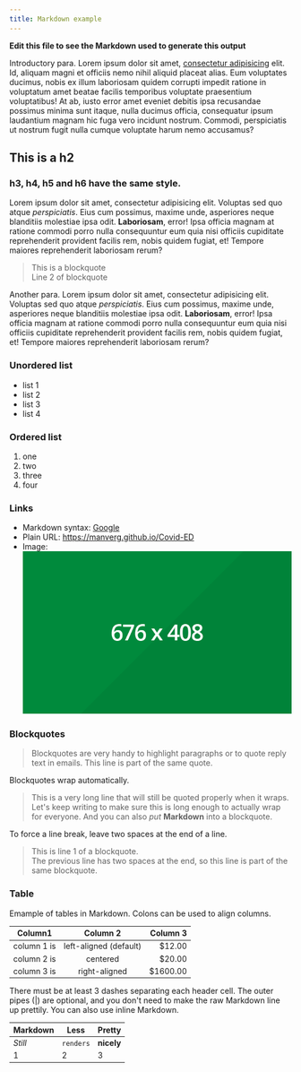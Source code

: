 ```yaml
---
title: Markdown example
---
```


**Edit this file to see the Markdown used to generate this output**

Introductory para. Lorem ipsum dolor sit amet, [consectetur adipisicing](http://www.example.com) elit. Id, aliquam magni et officiis nemo nihil aliquid placeat alias. Eum voluptates ducimus, nobis ex illum laboriosam quidem corrupti impedit ratione in voluptatum amet beatae facilis temporibus voluptate praesentium voluptatibus! At ab, iusto error amet eveniet debitis ipsa recusandae possimus minima sunt itaque, nulla ducimus officia, consequatur ipsum laudantium magnam hic fuga vero incidunt nostrum. Commodi, perspiciatis ut nostrum fugit nulla cumque voluptate harum nemo accusamus?


## This is a h2

### h3, h4, h5 and h6 have the same style.

Lorem ipsum dolor sit amet, consectetur adipisicing elit. Voluptas sed quo atque *perspiciatis*. Eius cum possimus, maxime unde, asperiores neque blanditiis molestiae ipsa odit. **Laboriosam**, error! Ipsa officia magnam at ratione commodi porro nulla consequuntur eum quia nisi officiis cupiditate reprehenderit provident facilis rem, nobis quidem fugiat, et! Tempore maiores reprehenderit laboriosam rerum?


> This is a blockquote  
Line 2 of blockquote

Another para. Lorem ipsum dolor sit amet, consectetur adipisicing elit. Voluptas sed quo atque *perspiciatis*. Eius cum possimus, maxime unde, asperiores neque blanditiis molestiae ipsa odit. **Laboriosam**, error! Ipsa officia magnam at ratione commodi porro nulla consequuntur eum quia nisi officiis cupiditate reprehenderit provident facilis rem, nobis quidem fugiat, et! Tempore maiores reprehenderit laboriosam rerum?


### Unordered list

- list 1
- list 2
- list 3
- list 4

### Ordered list

1. one
2. two
3. three
4. four

### Links

- Markdown syntax: [Google](https://google.com)
- Plain URL: https://manverg.github.io/Covid-ED
- Image: ![Test](/assets/images/img-test.png "Test")

### Blockquotes

> Blockquotes are very handy to highlight paragraphs or to quote reply text in emails.
This line is part of the same quote.

Blockquotes wrap automatically.

> This is a very long line that will still be quoted properly when it wraps. Let's keep writing to make sure this is long enough to actually wrap for everyone. And you can also *put* **Markdown** into a blockquote.

To force a line break, leave two spaces at the end of a line.

> This is line 1 of a blockquote.  
The previous line has two spaces at the end, so this line is part of the same blockquote.

### Table

Emample of tables in Markdown. Colons can be used to align columns.

| Column1          | Column 2                    | Column 3 |
| ---------------- |:---------------------------:| --------:|
| column 1 is      | left-aligned (default)      |   $12.00 |
| column 2 is      | centered                    |   $20.00 |
| column 3 is      | right-aligned               | $1600.00 |

There must be at least 3 dashes separating each header cell.
The outer pipes (|) are optional, and you don't need to make the raw Markdown
line up prettily. You can also use inline Markdown.

Markdown | Less | Pretty
--- | --- | ---
*Still* | `renders` | **nicely**
1 | 2 | 3
